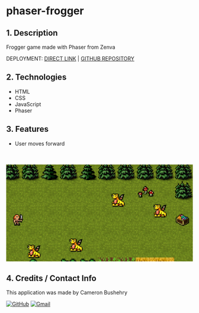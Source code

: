 # phaser-frogger

## 1. Description
Frogger game made with Phaser from Zenva 

DEPLOYMENT: 
 [DIRECT LINK](https://cbushehry.github.io/phaser-frogger/) | [GITHUB REPOSITORY](https://github.com/cbushehry/phaser-frogger/)

## 2. Technologies
* HTML
* CSS
* JavaScript
* Phaser

## 3. Features
* User moves forward 

<br></br>
 ![phaser-frogger image](./assets/images/phaser-frogger.jpg)

## 4. Credits / Contact Info
This application was made by Cameron Bushehry

  [![GitHub](https://img.shields.io/badge/github-%23121011.svg?style=for-the-badge&logo=github&logoColor=white)](https://github.com/cbushehry)
  [![Gmail](https://img.shields.io/badge/Gmail-D14836?style=for-the-badge&logo=gmail&logoColor=white)](mailto:c.bushehry@gmail.com)

